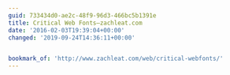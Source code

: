 ```yaml
---
guid: 733434d0-ae2c-48f9-96d3-466bc5b1391e
title: Critical Web Fonts—zachleat.com
date: '2016-02-03T19:39:04+00:00'
changed: '2019-09-24T14:36:11+00:00'


bookmark_of: 'http://www.zachleat.com/web/critical-webfonts/'
---
```




